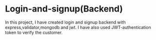 # Login-and-signup(Backend)
In this project, I have created login and signup backend with express,validator,mongodb and jwt. I have also used JWT-authentication token to verify the customer.
